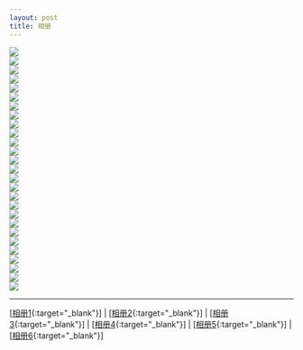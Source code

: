 ```yaml
---
layout: post
title: 相册
---
```


<img src="http://107.182.178.93/static/photos/small_IMG_0632.JPG"><br>
<img src="http://107.182.178.93/static/photos/small_IMG_0633.JPG"><br>
<img src="http://107.182.178.93/static/photos/small_IMG_0644.JPG"><br>
<img src="http://107.182.178.93/static/photos/small_IMG_0648.JPG"><br>
<img src="http://107.182.178.93/static/photos/small_IMG_0649.JPG"><br>
<img src="http://107.182.178.93/static/photos/small_IMG_0668.JPG"><br>
<img src="http://107.182.178.93/static/photos/small_IMG_0669.JPG"><br>
<img src="http://107.182.178.93/static/photos/small_IMG_0670.JPG"><br>
<img src="http://107.182.178.93/static/photos/small_IMG_0671.JPG"><br>
<img src="http://107.182.178.93/static/photos/small_IMG_0678.JPG"><br>
<img src="http://107.182.178.93/static/photos/small_IMG_0701.JPG"><br>
<img src="http://107.182.178.93/static/photos/small_IMG_0703.JPG"><br>
<img src="http://107.182.178.93/static/photos/small_IMG_0704.JPG"><br>
<img src="http://107.182.178.93/static/photos/small_IMG_0706.JPG"><br>
<img src="http://107.182.178.93/static/photos/small_IMG_0713.JPG"><br>
<img src="http://107.182.178.93/static/photos/small_IMG_0715.JPG"><br>
<img src="http://107.182.178.93/static/photos/small_IMG_0716.JPG"><br>
<img src="http://107.182.178.93/static/photos/small_IMG_0717.JPG"><br>
<img src="http://107.182.178.93/static/photos/small_IMG_0718.JPG"><br>
<img src="http://107.182.178.93/static/photos/small_IMG_0720.JPG"><br>
<img src="http://107.182.178.93/static/photos/small_IMG_0721.JPG"><br>
<img src="http://107.182.178.93/static/photos/small_IMG_0722.JPG"><br>
<img src="http://107.182.178.93/static/photos/small_IMG_0724.JPG"><br>
<img src="http://107.182.178.93/static/photos/small_IMG_0725.JPG"><br>
<img src="http://107.182.178.93/static/photos/small_IMG_0730.JPG"><br>
<img src="http://107.182.178.93/static/photos/small_IMG_0732.JPG"><br>
<img src="http://107.182.178.93/static/photos/small_IMG_0738.JPG"><br>



---

[[相册1][ref1]{:target="_blank"}] | [[相册2][ref2]{:target="_blank"}] | [[相册3][ref3]{:target="_blank"}] | [[相册4][ref4]{:target="_blank"}] | [[相册5][ref5]{:target="_blank"}] | [[相册6][ref6]{:target="_blank"}]

[ref0]:http://about.uuspider.com/2017/03/14/photo.html
[ref1]:http://about.uuspider.com/2017/03/14/photo1.html
[ref2]:http://about.uuspider.com/2017/03/14/photo2.html
[ref3]:http://about.uuspider.com/2017/03/14/photo3.html
[ref4]:http://about.uuspider.com/2017/03/14/photo4.html
[ref5]:http://about.uuspider.com/2017/03/14/photo5.html
[ref6]:http://about.uuspider.com/2017/03/14/photo6.html


<script type="text/javascript">var cnzz_protocol = (("https:" == document.location.protocol) ? " https://" : " http://");document.write(unescape("%3Cspan id='cnzz_stat_icon_1260865756'%3E%3C/span%3E%3Cscript src='" + cnzz_protocol + "s95.cnzz.com/z_stat.php%3Fid%3D1260865756%26show%3Dpic' type='text/javascript'%3E%3C/script%3E"));</script>
